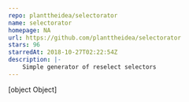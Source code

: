 ```yaml
---
repo: planttheidea/selectorator
name: selectorator
homepage: NA
url: https://github.com/planttheidea/selectorator
stars: 96
starredAt: 2018-10-27T02:22:54Z
description: |-
    Simple generator of reselect selectors
---
```


[object Object]
